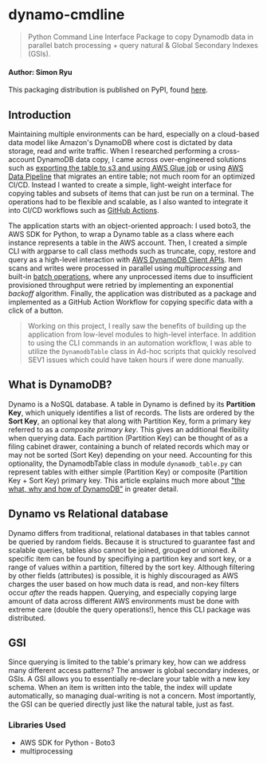 # dynamo-cmdline
> Python Command Line Interface Package to copy Dynamodb data in parallel batch processing + query natural & Global Secondary Indexes (GSIs).
#### Author: Simon Ryu

This packaging distribution is published on PyPI, found [here](https://pypi.org/project/dynamo-cmdline/).

## Introduction
Maintaining multiple environments can be hard, especially on a cloud-based data model like Amazon's DynamoDB where cost is dictated by data storage, read and write traffic. When I researched performing a cross-account DynamoDB data copy, I came across over-engineered solutions such as [exporting the table to s3 and using AWS Glue job](https://aws.amazon.com/premiumsupport/knowledge-center/dynamodb-cross-account-migration/) or using [AWS Data Pipeline](https://aws.amazon.com/blogs/database/how-to-migrate-amazon-dynamodb-tables-from-one-aws-account-to-another-with-aws-data-pipeline/) that migrates an entire table; not much room for an optimized CI/CD. Instead I wanted to create a simple, light-weight interface for copying tables and subsets of items that can just be run on a terminal. The operations had to be flexible and scalable, as I also wanted to integrate it into CI/CD workflows such as [GitHub Actions](https://github.com/features/actions).

The application starts with an object-oriented approach: I used boto3, the AWS SDK for Python, to wrap a Dynamo table as a class where each instance represents a table in the AWS account. Then, I created a simple CLI with argparse to call class methods such as truncate, copy, restore and query as a high-level interaction with [AWS DynamoDB Client APIs](https://boto3.amazonaws.com/v1/documentation/api/latest/reference/services/dynamodb.html). Item scans and writes were processed in parallel using *multiprocessing* and built-in [batch operations](https://docs.aws.amazon.com/amazondynamodb/latest/APIReference/API_BatchWriteItem.html), where any unprocessed items due to insufficient provisioned throughput were retried by implementing an exponential *backoff* algorithm. Finally, the application was distributed as a package and implemented as a GitHub Action Workflow for copying specific data with a click of a button.

> Working on this project, I really saw the benefits of building up the application from low-level modules to high-level interface. In addition to using the CLI commands in an automation workflow, I was able to utilize the `DynamodbTable` class in Ad-hoc scripts that quickly resolved SEV1 issues which could have taken hours if were done manually.

## What is DynamoDB?
Dynamo is a NoSQL database. A table in Dynamo is defined by its **Partition Key**, which
uniquely identifies a list of records.
The lists are ordered by the **Sort Key**, an optional key that along with Partition Key, form a 
primary key referred to as a *composite primary key*. This gives an additional flexibility when querying data.
Each partition (Partition Key) can be thought of as a filing cabinet drawer, containing a bunch of related records
which may or may not be sorted (Sort Key) depending on your need. Accounting for this optionality, the DynamodbTable class in module `dynamodb_table.py`
can represent tables with either simple (Partition Key) or composite (Partition Key + Sort Key) primary key. This article explains much more about ["the what, why and how of DynamoDB"](https://adamrackis.dev/dynamo-introduction/) in greater detail.

## Dynamo vs Relational database
Dynamo differs from traditional, relational databases in that tables cannot be queried by random fields.
Because it is structured to guarantee fast and scalable queries, tables also cannot be joined, grouped or unioned.
A specific item can be found by specifiying a partition key and sort key, or a range of values within a partition,
filtered by the sort key. Although filtering by other fields (attributes) is possible,
it is highly discouraged as AWS charges the user based on how much data is read, and non-key filters occur *after*
the reads happen. Querying, and especially copying large amount of data across different AWS environments must be done with extreme care
(double the query operations!), hence this CLI package was distributed.

## GSI
Since querying is limited to the table's primary key, how can we address many different access patterns? The answer is global secondary indexes, or GSIs. A GSI allows you to essentially re-declare your table with a new key schema. When an item is written into the table, the index will update automatically, so managing dual-writing is not a concern. Most importantly, the GSI can be queried directly just like the natural table, just as fast.

### Libraries Used
- AWS SDK for Python - Boto3
- multiprocessing


